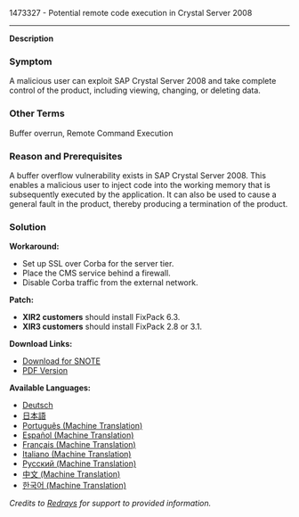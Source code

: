 1473327 - Potential remote code execution in Crystal Server 2008

---

**Description**

### Symptom
A malicious user can exploit SAP Crystal Server 2008 and take complete control of the product, including viewing, changing, or deleting data.

### Other Terms
Buffer overrun, Remote Command Execution

### Reason and Prerequisites
A buffer overflow vulnerability exists in SAP Crystal Server 2008. This enables a malicious user to inject code into the working memory that is subsequently executed by the application. It can also be used to cause a general fault in the product, thereby producing a termination of the product.

### Solution

**Workaround:**
- Set up SSL over Corba for the server tier.
- Place the CMS service behind a firewall.
- Disable Corba traffic from the external network.

**Patch:**
- **XIR2 customers** should install FixPack 6.3.
- **XIR3 customers** should install FixPack 2.8 or 3.1.

**Download Links:**
- [Download for SNOTE](https://notesdownloads.sap.com/note/0040000017038662017)
- [PDF Version](https://userapps.support.sap.com/sap/support/sfm/notes/print/0001473327?language=en-US&token=DE84946126B37C33374BBE9518E0E5B4)

**Available Languages:**
- [Deutsch](https://me.sap.com/notes/0001473327/D)
- [日本語](https://me.sap.com/notes/0001473327/J)
- [Português (Machine Translation)](https://me.sap.com/notes/0001473327/P)
- [Español (Machine Translation)](https://me.sap.com/notes/0001473327/S)
- [Français (Machine Translation)](https://me.sap.com/notes/0001473327/F)
- [Italiano (Machine Translation)](https://me.sap.com/notes/0001473327/I)
- [Русский (Machine Translation)](https://me.sap.com/notes/0001473327/R)
- [中文 (Machine Translation)](https://me.sap.com/notes/0001473327/1)
- [한국어 (Machine Translation)](https://me.sap.com/notes/0001473327/3)

_Credits to [Redrays](https://redrays.io) for support to provided information._